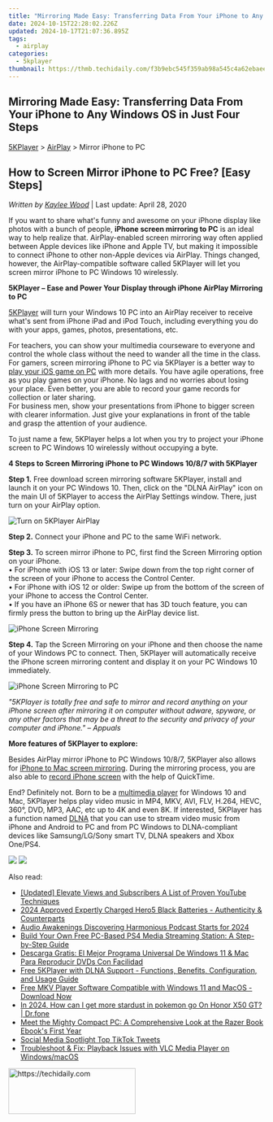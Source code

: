```yaml
---
title: "Mirroring Made Easy: Transferring Data From Your iPhone to Any Windows OS in Just Four Steps"
date: 2024-10-15T22:28:02.226Z
updated: 2024-10-17T21:07:36.895Z
tags:
  - airplay
categories:
  - 5kplayer
thumbnail: https://thmb.techidaily.com/f3b9ebc545f359ab98a545c4a62ebaee9fb8e9ec48b8af506bc5428bdf5f9d0e.jpg
---
```


## Mirroring Made Easy: Transferring Data From Your iPhone to Any Windows OS in Just Four Steps

[5KPlayer](https://tools.techidaily.com/5kplayer/products/) \> [AirPlay](https://tools.techidaily.com/5kplayer/airplay/) \> Mirror iPhone to PC

## How to Screen Mirror iPhone to PC Free? \[Easy Steps\]

 _Written by [Kaylee Wood](https://www.quora.com/profile/Amanda-Hu-21)_ | Last update: April 28, 2020

If you want to share what's funny and awesome on your iPhone display like photos with a bunch of people, **iPhone screen mirroring to PC** is an ideal way to help realize that. AirPlay-enabled screen mirroring way often applied between Apple devices like iPhone and Apple TV, but making it impossible to connect iPhone to other non-Apple devices via AirPlay. Things changed, however, the AirPlay-compatible software called 5KPlayer will let you screen mirror iPhone to PC Windows 10 wirelessly.

**5KPlayer – Ease and Power Your Display through iPhone AirPlay Mirroring to PC**

[5KPlayer](https://tools.techidaily.com/5kplayer/products/) will turn your Windows 10 PC into an AirPlay receiver to receive what's sent from iPhone iPad and iPod Touch, including everything you do with your apps, games, photos, presentations, etc.

For teachers, you can show your multimedia courseware to everyone and control the whole class without the need to wander all the time in the class.  
 For gamers, screen mirroring iPhone to PC via 5KPlayer is a better way to [play your iOS game on PC](https://tools.techidaily.com/5kplayer/airplay/) with more details. You have agile operations, free as you play games on your iPhone. No lags and no worries about losing your place. Even better, you are able to record your game records for collection or later sharing.  
 For business men, show your presentations from iPhone to bigger screen with clearer information. Just give your explanations in front of the table and grasp the attention of your audience.

To just name a few, 5KPlayer helps a lot when you try to project your iPhone screen to PC Windows 10 wirelessly without occupying a byte.

**4 Steps to Screen Mirroring iPhone to PC Windows 10/8/7 with 5KPlayer**

**Step 1.** Free download screen mirroring software 5KPlayer, install and launch it on your PC Windows 10\. Then, click on the "DLNA AirPlay" icon on the main UI of 5KPlayer to access the AirPlay Settings window. There, just turn on your AirPlay option.

![Turn on 5KPlayer AirPlay](https://www.5kplayer.com/airplay/img/turn-on-airplay-5kplayer.jpg) 

**Step 2.** Connect your iPhone and PC to the same WiFi network.

**Step 3.** To screen mirror iPhone to PC, first find the Screen Mirroring option on your iPhone.  
 • For iPhone with iOS 13 or later: Swipe down from the top right corner of the screen of your iPhone to access the Control Center.  
 • For iPhone with iOS 12 or older: Swipe up from the bottom of the screen of your iPhone to access the Control Center.  
 • If you have an iPhone 6S or newer that has 3D touch feature, you can firmly press the button to bring up the AirPlay device list.

![iPhone Screen Mirroring](https://www.5kplayer.com/airplay/img/iphone-screen-mirroring.jpg) 

**Step 4.** Tap the Screen Mirroring on your iPhone and then choose the name of your Windows PC to connect. Then, 5KPlayer will automatically receive the iPhone screen mirroring content and display it on your PC Windows 10 immediately.

![iPhone Screen Mirroring to PC](https://www.5kplayer.com/airplay/img/mirror-iphone-to-windows.jpg) 

_"5KPlayer is totally free and safe to mirror and record anything on your iPhone screen after mirroring it on computer without adware, spyware, or any other factors that may be a threat to the security and privacy of your computer and iPhone." – Appuals_

**More features of 5KPlayer to explore:**

Besides AirPlay mirror iPhone to PC Windows 10/8/7, 5KPlayer also allows for [iPhone to Mac screen mirroring](https://tools.techidaily.com/5kplayer/airplay/). During the mirroring process, you are also able to [record iPhone screen](https://tools.techidaily.com/5kplayer/airplay/) with the help of QuickTime.

End? Definitely not. Born to be a [multimedia player](https://tools.techidaily.com/5kplayer/video-music-player/) for Windows 10 and Mac, 5KPlayer helps play video music in MP4, MKV, AVI, FLV, H.264, HEVC, 360°, DVD, MP3, AAC, etc up to 4K and even 8K. If interested, 5KPlayer has a function named [DLNA](https://tools.techidaily.com/5kplayer/dlna/) that you can use to stream video music from iPhone and Android to PC and from PC Windows to DLNA-compliant devices like Samsung/LG/Sony smart TV, DLNA speakers and Xbox One/PS4.

[![](https://www.5kplayer.com/airplay/../button/freedownwhitewin.png)](https://tools.techidaily.com/5kplayer/products/) [![](https://www.5kplayer.com/airplay/../button/freedownbackmac.png)](https://tools.techidaily.com/5kplayer/products/)

<ins class="adsbygoogle"
     style="display:block"
     data-ad-format="autorelaxed"
     data-ad-client="ca-pub-7571918770474297"
     data-ad-slot="1223367746"></ins>

<ins class="adsbygoogle"
     style="display:block"
     data-ad-client="ca-pub-7571918770474297"
     data-ad-slot="8358498916"
     data-ad-format="auto"
     data-full-width-responsive="true"></ins>

<span class="atpl-alsoreadstyle">Also read:</span>
<div><ul>
<li><a href="https://youtube-sure.techidaily.com/ed-elevate-views-and-subscribers-a-list-of-proven-youtube-techniques/"><u>[Updated] Elevate Views and Subscribers A List of Proven YouTube Techniques</u></a></li>
<li><a href="https://some-techniques.techidaily.com/2024-approved-expertly-charged-hero5-black-batteries-authenticity-and-counterparts/"><u>2024 Approved Expertly Charged Hero5 Black Batteries - Authenticity & Counterparts</u></a></li>
<li><a href="https://extra-hints.techidaily.com/audio-awakenings-discovering-harmonious-podcast-starts-for-2024/"><u>Audio Awakenings Discovering Harmonious Podcast Starts for 2024</u></a></li>
<li><a href="https://media-tips.techidaily.com/build-your-own-free-pc-based-ps4-media-streaming-station-a-step-by-step-guide/"><u>Build Your Own Free PC-Based PS4 Media Streaming Station: A Step-by-Step Guide</u></a></li>
<li><a href="https://media-tips.techidaily.com/descarga-gratis-el-mejor-programa-universal-de-windows-11-and-mac-para-reproducir-dvds-con-facilidad/"><u>Descarga Gratis: El Mejor Programa Universal De Windows 11 & Mac Para Reproducir DVDs Con Facilidad</u></a></li>
<li><a href="https://media-tips.techidaily.com/free-5kplayer-with-dlna-support-functions-benefits-configuration-and-usage-guide/"><u>Free 5KPlayer with DLNA Support - Functions, Benefits, Configuration, and Usage Guide</u></a></li>
<li><a href="https://media-tips.techidaily.com/free-mkv-player-software-compatible-with-windows-11-and-macos-download-now/"><u>Free MKV Player Software Compatible with Windows 11 and MacOS - Download Now</u></a></li>
<li><a href="https://pokemon-go-android.techidaily.com/in-2024-how-can-i-get-more-stardust-in-pokemon-go-on-honor-x50-gt-drfone-by-drfone-virtual-android/"><u>In 2024, How can I get more stardust in pokemon go On Honor X50 GT? | Dr.fone</u></a></li>
<li><a href="https://buynow-reviews.techidaily.com/meet-the-mighty-compact-pc-a-comprehensive-look-at-the-razer-book-ebooks-first-year/"><u>Meet the Mighty Compact PC: A Comprehensive Look at the Razer Book Ebook's First Year</u></a></li>
<li><a href="https://twitter-videos.techidaily.com/social-media-spotlight-top-tiktok-tweets/"><u>Social Media Spotlight Top TikTok Tweets</u></a></li>
<li><a href="https://media-tips.techidaily.com/troubleshoot-and-fix-playback-issues-with-vlc-media-player-on-windowsmacos/"><u>Troubleshoot & Fix: Playback Issues with VLC Media Player on Windows/macOS</u></a></li>
</ul></div>

<!-- affiliate ads begin -->
<a href="https://bluettius.sjv.io/c/5597632/2139116/17108" target="_top" id="2139116">
  <img src="//a.impactradius-go.com/display-ad/17108-2139116" border="0" alt="https://techidaily.com" width="250" height="90"/>
</a>
<img height="0" width="0" src="https://bluettius.sjv.io/i/5597632/2139116/17108" style="position:absolute;visibility:hidden;" border="0" />
<!-- affiliate ads end -->

